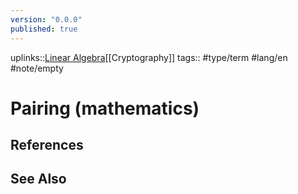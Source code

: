 ```yaml
---
version: "0.0.0"
published: true
---
```

uplinks::[Linear Algebra](./Linear%20Algebra.md)[[Cryptography]]
tags:: #type/term #lang/en #note/empty 
# Pairing (mathematics)

## References

## See Also
